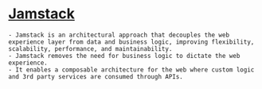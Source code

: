 # [Jamstack](https://jamstack.org/)
	- Jamstack is an architectural approach that decouples the web experience layer from data and business logic, improving flexibility, scalability, performance, and maintainability.
	- Jamstack removes the need for business logic to dictate the web experience.
	- It enables a composable architecture for the web where custom logic and 3rd party services are consumed through APIs.